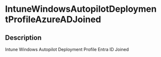 
# IntuneWindowsAutopilotDeploymentProfileAzureADJoined

## Description

Intune Windows Autopilot Deployment Profile Entra ID Joined
